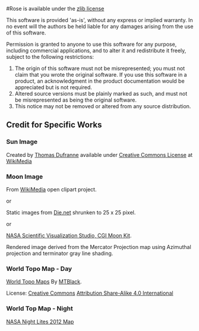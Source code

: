 #Rose is available under the [zlib license](https://www.zlib.net/zlib_license.html)

This software is provided 'as-is', without any express or implied
warranty.  In no event will the authors be held liable for any damages
arising from the use of this software.

Permission is granted to anyone to use this software for any purpose,
including commercial applications, and to alter it and redistribute it
freely, subject to the following restrictions:

1. The origin of this software must not be misrepresented; you must not
   claim that you wrote the original software. If you use this software
   in a product, an acknowledgment in the product documentation would be
   appreciated but is not required.
2. Altered source versions must be plainly marked as such, and must not be
   misrepresented as being the original software.
3. This notice may not be removed or altered from any source distribution.

## Credit for Specific Works

### Sun Image

Created by [Thomas Dufranne](https://commons.wikimedia.org/wiki/User:Bcjordan)
available under [Creative Commons License](https://creativecommons.org/licenses/by/3.0/deed.en)
at [WikiMedia](https://commons.wikimedia.org/wiki/File:Sun.svg)

### Moon Image

From [WikiMedia](https://openclipart.org/detail/170669/weather-icon-full-moon) open clipart project.

or

Static images from [Die.net](https://www.die.net/moon/) shrunken to 25 x 25 pixel.

or

[NASA Scientific Visualization Studio, CGI Moon Kit](https://svs.gsfc.nasa.gov/cgi-bin/details.cgi?aid=4720).

Rendered image derived from the Mercator Projection map using Azimuthal projection and terminator gray line
shading.

### World Topo Map - Day

[World Topo Maps](https://commons.wikimedia.org/wiki/File:Large_World_Topo_Map_2.png)
By [MTBlack](https://commons.wikimedia.org/w/index.php?title=User:MTBlack&action=edit&redlink=1).

License: [Creative Commons](https://en.wikipedia.org/wiki/en:Creative_Commons)
[Attribution Share-Alike 4.0 International](https://creativecommons.org/licenses/by-sa/4.0/deed.en)

### World Top Map - Night

[NASA Night Lites 2012 Map](https://earthobservatory.nasa.gov/images/79765/night-lights-2012-map)
